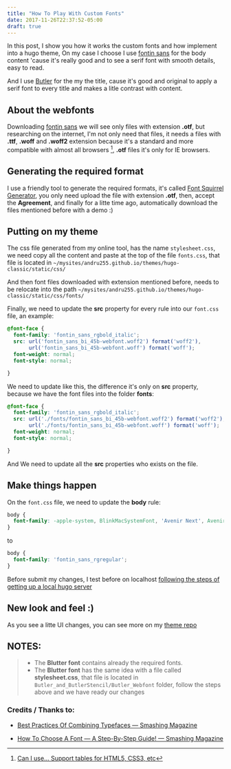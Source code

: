 ```yaml
---
title: "How To Play With Custom Fonts"
date: 2017-11-26T22:37:52-05:00
draft: true
---
```


In this post, I show you how it works the custom fonts and how implement into a hugo theme,
On my case I choose I use [fontin sans](https://www.exljbris.com/fontinsans.html) for the body content 'cause it's really good and to see a serif font with smooth details, easy to read.

And I use [Butler](https://www.behance.net/gallery/27753367/Butler-FREE-FONT-14-weights) for the my the title, cause it's good and original to apply a serif font to every title and makes a litle contrast with content.

## About the webfonts

Downloading [fontin sans](https://www.exljbris.com/fontinsans.html) we will see only files with extension **.otf**, but researching on the internet, I'm not only need that files, it needs a files with **.ttf**, **.woff** and **.woff2** extension because it's a standard and more compatible with almost all browsers [^1], **.otf** files it's only for IE browsers.

## Generating the required format

I use a friendly tool to generate the required formats, it's called [Font Squirrel Generator](https://www.fontsquirrel.com/tools/webfont-generator), you only need upload the file with extension **.otf**, then, accept the **Agreement**, and finally for a litte time ago, automatically download the files mentioned before with a demo :)

## Putting on my theme
The css file generated from my online tool, has the name `stylesheet.css`, we need copy all the content and paste at the top of the file `fonts.css`, that file is located in `~/mysites/andru255.github.io/themes/hugo-classic/static/css/` 

And then font files downloaded with extension mentioned before, needs to be relocate into the path `~/mysites/andru255.github.io/themes/hugo-classic/static/css/fonts/`

Finally, we need to update the **src** property for every rule into our `font.css` file, an example:

```css
@font-face {
  font-family: 'fontin_sans_rgbold_italic';
  src: url('fontin_sans_bi_45b-webfont.woff2') format('woff2'),
       url('fontin_sans_bi_45b-webfont.woff') format('woff');
  font-weight: normal;
  font-style: normal;

}
```

We need to update like this, the difference it's only on **src** property, 
because we have the font files into the folder **fonts**:

```css
@font-face {
  font-family: 'fontin_sans_rgbold_italic';
  src: url('./fonts/fontin_sans_bi_45b-webfont.woff2') format('woff2'),
       url('./fonts/fontin_sans_bi_45b-webfont.woff') format('woff');
  font-weight: normal;
  font-style: normal;

}
```

And We need to update all the **src** properties who exists on the file.

## Make things happen

On the `font.css` file, we need to update the **body** rule:

```css
body {
  font-family: -apple-system, BlinkMacSystemFont, 'Avenir Next', Avenir, 'Segoe UI', Roboto, Helvetica, Arial, sans-serif, 'Apple Color Emoji', 'Segoe UI Emoji', 'Segoe UI Symbol';
}
```

to

```css
body {
  font-family: 'fontin_sans_rgregular';
}
```

Before submit my changes, I test before on localhost [following the steps of getting up a local hugo server](/blog/posts/welcome#a-live-site)


## New look and feel :)

As you see a litte UI changes, you can see more on my [theme repo](https://github.com/andru255/hugo-classic)

## NOTES:
> - The **Blutter font** contains already the required fonts.
> - The **Blutter font** has the same idea with a file called **stylesheet.css**, that file is located in
> `Butler_and_ButlerStencil/Butler_Webfont` folder, follow the steps above and we have ready our changes

### Credits / Thanks to:

- [Best Practices Of Combining Typefaces — Smashing Magazine](https://www.smashingmagazine.com/2010/11/best-practices-of-combining-typefaces/)

- [How To Choose A Font — A Step-By-Step Guide! — Smashing Magazine](https://www.smashingmagazine.com/2011/03/how-to-choose-a-typeface/)


[^1]: [Can I use... Support tables for HTML5, CSS3, etc](https://caniuse.com/#search=woff)